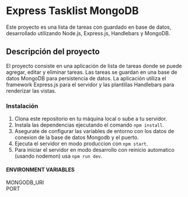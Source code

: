 # Express Tasklist MongoDB
Este proyecto es una lista de tareas con guardado en base de datos, desarrollado utilizando Node.js, Express.js, Handlebars y MongoDB.

## Descripción del proyecto
El proyecto consiste en una aplicación de lista de tareas donde se puede agregar, editar y eliminar tareas. Las tareas se guardan en una base de datos MongoDB para persistencia de datos. La aplicación utiliza el framework Express.js para el servidor y las plantillas Handlebars para renderizar las vistas.

### Instalación

1. Clona este repositorio en tu máquina local o sube a tu servidor.
2. Instala las dependencias ejecutando el comando `npm install`.
3. Asegurate de configurar las variables de entorno con los datos de conexion de la base de datos Mongodb y el puerto.
4. Ejecuta el servidor en modo produccion con `npm start`.
5. Para iniciar el servidor en modo desarrollo con reinicio automatico (usando nodemon) usa `npm run dev`.


#### ENVIRONMENT VARIABLES 
MONGODB_URI  
PORT  